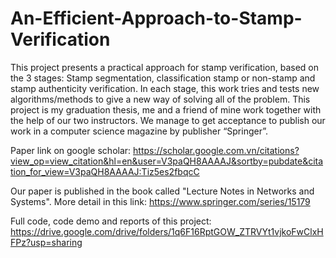 # An-Efficient-Approach-to-Stamp-Verification
This project presents a practical approach for stamp verification, based on the 3 stages: Stamp segmentation, classification stamp or non-stamp and stamp authenticity verification. In each stage, this work tries and tests new algorithms/methods to give a new way of solving all of the problem.
This project is my graduation thesis, me and a friend of mine work together with the help of our two instructors. We manage to get acceptance to publish our work in a computer science magazine by publisher “Springer”.

Paper link on google scholar: https://scholar.google.com.vn/citations?view_op=view_citation&hl=en&user=V3paQH8AAAAJ&sortby=pubdate&citation_for_view=V3paQH8AAAAJ:Tiz5es2fbqcC

Our paper is published in the book called "Lecture Notes in Networks and Systems". More detail in this link: https://www.springer.com/series/15179

Full code, code demo and reports of this project: https://drive.google.com/drive/folders/1q6F16RptGOW_ZTRVYt1vjkoFwClxHFPz?usp=sharing
